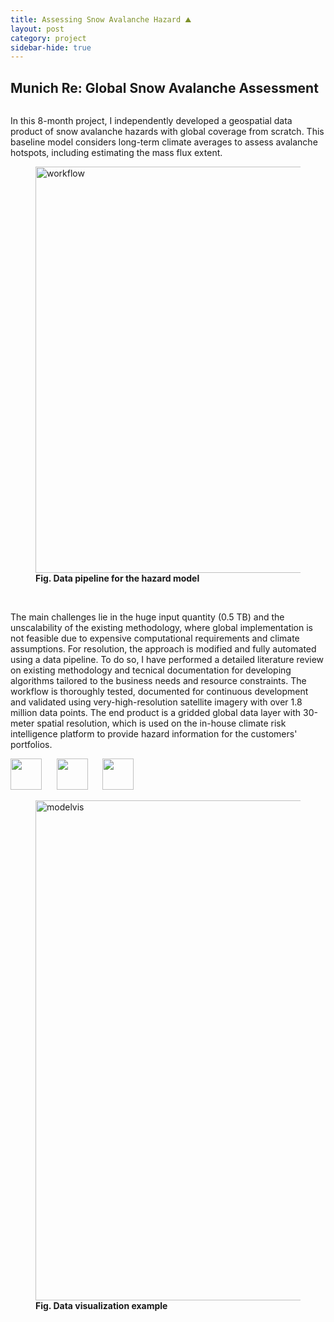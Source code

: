 ```yaml
---
title: Assessing Snow Avalanche Hazard ⛰️
layout: post
category: project
sidebar-hide: true
---
```


## Munich Re: Global Snow Avalanche Assessment


<span class="image left"><img src="{{ 'assets/images/input.jpg' | relative_url }}" alt="" /></span>

In this 8-month project, I independently developed a geospatial data product of snow avalanche hazards with global coverage from scratch. This baseline model considers long-term climate averages to assess avalanche hotspots, including estimating the mass flux extent.

<figure>
	<img src="{{ 'assets/images/pipeline.jpg' | relative_url }}" alt="workflow"  width="650" />
	<figcaption><b>Fig. Data pipeline for the hazard model</b></figcaption>
</figure>

<br>

The main challenges lie in the huge input quantity (0.5 TB) and the unscalability of the existing methodology, where global implementation is not feasible due to expensive computational requirements and climate assumptions. For resolution, the approach is modified and fully automated using a data pipeline. To do so, I have performed a detailed literature review on existing methodology and tecnical documentation for developing algorithms tailored to the business needs and resource constraints. The workflow is thoroughly tested, documented for continuous development and validated using very-high-resolution satellite imagery with over 1.8 million data points. The end product is a gridded global data layer with 30-meter spatial resolution, which is used on the in-house climate risk intelligence platform to provide hazard information for the customers' portfolios.

<p float="left">
  <img src="https://raw.githubusercontent.com/FortAwesome/Font-Awesome/6.x/svgs/brands/microsoft.svg" width="50" height="50">
  &nbsp;&nbsp;&nbsp;&nbsp;
  <img src="https://raw.githubusercontent.com/FortAwesome/Font-Awesome/6.x/svgs/brands/python.svg" width="50" height="50">
  &nbsp;&nbsp;&nbsp;&nbsp;
  <img src="https://raw.githubusercontent.com/FortAwesome/Font-Awesome/6.x/svgs/solid/q.svg" width="50" height="50">
</p>

<figure>
	<img src="{{ 'assets/images/model.jpg' | relative_url }}" alt="modelvis"  width="800" />
	<figcaption><b>Fig. Data visualization example</b></figcaption>
</figure>
